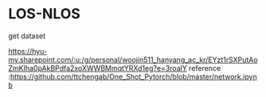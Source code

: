 # LOS-NLOS

get dataset

https://hyu-my.sharepoint.com/:u:/g/personal/woojin511_hanyang_ac_kr/EYzt1rSXPutAoZmKIha0pAkBPdfa2xoXWWBMmqtYRXd1eg?e=3roalY
reference :https://github.com/ttchengab/One_Shot_Pytorch/blob/master/network.ipynb
